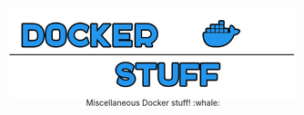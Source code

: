 <p align="center">
<img align="center" src="https://github.com/trevoedwards/Docker/blob/main/dockerStuff.png" />
<br>
Miscellaneous Docker stuff! :whale:
</p>
